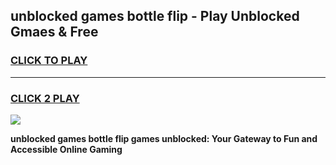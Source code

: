
## unblocked games bottle flip - Play Unblocked Gmaes & Free
<h3>
<a href="https://news.freeplayer.one?title=unblocked_games_bottle_flip&ref=16F">CLICK TO PLAY</a></h3>
<hr>

<h3>
<a href="https://news.freeplayer.one?title=unblocked_games_bottle_flip&ref=16F">CLICK 2 PLAY</a>
  
</h3>

<a href="https://news.freeplayer.one?title=unblocked_games_bottle_flip&ref=16F/"><img src="https://clearcache.store/games.png"></a>


**unblocked games bottle flip games unblocked: Your Gateway to Fun and Accessible Online Gaming**

